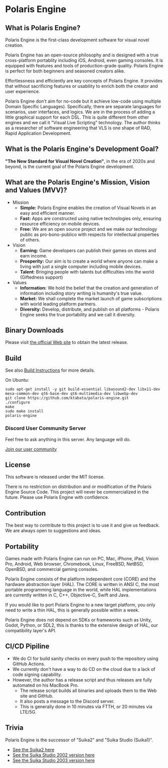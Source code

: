 Polaris Engine
=======================

## What is Polaris Engine?

Polaris Engine is the first-class development software for visual novel creation.

Polaris Engine has an open-source philosophy and is designed with a true cross-platform portablity including iOS, Android, even gaming consoles.
It is equipped with features and tools of production-grade quality.
Polaris Engine is perfect for both beginners and seasoned creators alike.

Effortlessness and efficiently are key concepts of Polaris Engine.
It provides that without sacrificing features or usability to enrich both the creator and user experience.

Polaris Engine don't aim for no-code but it achieve low-code using multiple Domain Specific Languages).
Specifically, there are separate languages for scenarios, user interfaces, and logics.
We are in the process of adding a little graphical support for each DSL.
This is quite different from other engines and we call it "Visual Live Scripting" technology.
The author thinks as a researcher of software engineering that VLS is one shape of RAD, Rapid Application Development.

## What is the Polaris Engine's Development Goal?

**"The New Standard for Visual Novel Creation"**, in the era of 2020s and beyond, is the current goal of the Polaris Engine development.

## What are the Polaris Engine's Mission, Vision and Values (MVV)?

* Mission
  * **Simple:** Polaris Engine enables the creation of Visual Novels in an easy and efficient manner.
  * **Fast:** Apps are constructed using native technologies only, ensuring resource efficiency on mobile devices.
  * **Free:** We are an open source project and we make our technology public as pro-bono-publico with respects for intellectual properties of others.
* Vision
  * **Earning:** Game developers can publish their games on stores and earn income.
  * **Prosperity:** Our aim is to create a world where anyone can make a living with just a single computer including mobile devices.
  * **Talent**: Bringing people with talents but difficulties into the world (Giftedness support)
* Values
  * **Information:** We hold the belief that the creation and generation of information including story writing is humanity's true value.
  * **Market:** We shall complete the market launch of game subscriptions with world leading platform partners.
  * **Diversity:** Develop, distribute, and publish on all platforms - Polaris Engine seeks the true portability and we call it diversity.

## Binary Downloads

Please visit [the official Web site](https://polaris-engine.com/en/dl/) to obtain the latest release.

## Build

See also [Build Instructions](https://github.com/ktabata/polaris-engine/raw/master/build/README.md) for more details.

On Ubuntu:
```
sudo apt-get install -y git build-essential libasound2-dev libx11-dev mesa-common-dev qt6-base-dev qt6-multimedia-dev libwebp-dev
git clone https://github.com/ktabata/polaris-engine.git
./configure
make
sudo make install
polaris-engine
```

### Discord User Community Server

Feel free to ask anything in this server. Any language will do.

<a href="https://discord.gg/Xh9mFwr4E8">Join our user community</a>

## License

This software is released under the MIT license.

There is no restriction on distribution and or modification of the Polaris Engine Source Code.
This project will never be commercialized in the future. Please use Polaris Engine with confidence.

## Contribution

The best way to contribute to this project is to use it and give us feedback.
We are always open to suggestions and ideas.

## Portability

Games made with Polaris Engine can run on PC, Mac, iPhone, iPad, Vision Pro, Android, Web browser, Chromebook, Linux, FreeBSD, NetBSD, OpenBSD, and commercial gaming consoles.

Polaris Engine consists of the platform independent core (CORE) and the hardware abstraction layer (HAL).
The CORE is written in ANSI C, the most portable programming language in the world, while HAL implementations are currently written in C, C++, Objective-C, Swift and Java.

If you would like to port Polaris Engine to a new target platform, you only need to write a thin HAL, this is generally possible within a week.

Polaris Engine does not depend on SDKs or frameworks such as Unity, Godot, Python, or SDL2, this is thanks to the extensive design of HAL, our compatibility layer's API.

## CI/CD Pipiline

* We do CI for build sanity checks on every push to the repository using GitHub Actions.
* We currently don't have a way to do CD on the cloud due to a lack of code signing capability.
* However, the author has a release script and thus releases are fully automated on his MacBook Pro.
  * The release script builds all binaries and uploads them to the Web site and GitHub.
  * It also posts a message to the Discord server.
  * This is generally done in 10 minutes via FTTH, or 20 minutes via LTE/5G.

## Trivia

Polaris Engine is the successor of "Suika2" and "Suika Studio (Suika1)".
* [See the Suika2 here](https://github.com/ktabata/suika2)
* [See the Suika Studio 2002 version here](https://github.com/ktabata/suika-studio-2002-gpl)
* [See the Suika Studio 2003 version here](https://github.com/ktabata/suika-studio-2003-gpl)
